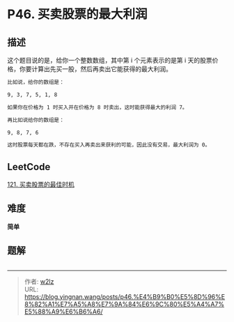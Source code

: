 # P46. 买卖股票的最大利润


<!--more-->

## 描述

这个题目说的是，给你一个整数数组，其中第 i 个元素表示的是第 i 天的股票价格，你要计算出先买一股，然后再卖出它能获得的最大利润。

```markdown
比如说，给你的数组是：

9, 3, 7, 5, 1, 8

如果你在价格为 1 时买入并在价格为 8 时卖出，这时能获得最大的利润 7。

再比如说给你的数组是：

9, 8, 7, 6

这时股票每天都在跌，不存在买入再卖出来获利的可能，因此没有交易，最大利润为 0。
```

## LeetCode

[121. 买卖股票的最佳时机](https://leetcode.cn/problems/best-time-to-buy-and-sell-stock/description/)

## 难度

**简单**

## 题解

```java

```


---

> 作者: [w2lz](https://github.com/w2lz)  
> URL: https://blog.yingnan.wang/posts/p46.%E4%B9%B0%E5%8D%96%E8%82%A1%E7%A5%A8%E7%9A%84%E6%9C%80%E5%A4%A7%E5%88%A9%E6%B6%A6/  

